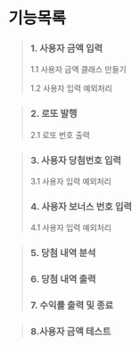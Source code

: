   기능목록
============================
>### 1. 사용자 금액 입력
> 1.1 사용자 금액 클래스 만들기
> 
> 1.2 사용자 입력 예외처리

>### 2. 로또 발행
> 2.1 로또 번호 출력

>### 3. 사용자 당첨번호 입력
> 3.1 사용자 입력 예외처리
>### 4. 사용자 보너스 번호 입력
> 4.1 사용자 입력 예외처리

>### 5. 당첨 내역 분석
>### 6. 당첨 내역 출력
>### 7. 수익률 출력 및 종료

>### 8.사용자 금액 테스트 



